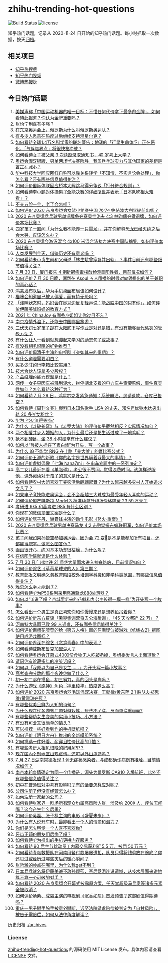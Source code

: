 # zhihu-trending-hot-questions

[![Build Status](https://github.com/justjavac/zhihu-trending-hot-questions/workflows/ci/badge.svg?branch=master)](https://github.com/justjavac/zhihu-trending-hot-questions/actions)
[![license](https://img.shields.io/github/license/justjavac/zhihu-trending-hot-questions)](https://github.com/justjavac/zhihu-trending-hot-questions/blob/master/LICENSE)

知乎热门话题，记录从 2020-11-24 日开始的知乎热门话题。每小时抓取一次数据，按天[归档](./archives)。

## 相关项目

- [知乎热搜榜](https://github.com/justjavac/zhihu-trending-top-search)
- [知乎热门视频](https://github.com/justjavac/zhihu-trending-hot-video)
- [微博热搜榜](https://github.com/justjavac/weibo-trending-hot-search)

## 今日热门话题

<!-- BEGIN -->
<!-- 最后更新时间 Sat Jul 31 2021 12:02:49 GMT+0800 (China Standard Time) -->

1. [美媒声称「中国运动机器的唯一目标：不惜任何代价拿下最多的金牌」，如何看待此报道？你认为金牌重要吗？](https://www.zhihu.com/question/476132907)
1. [张怡宁到底有多强？](https://www.zhihu.com/question/25670519)
1. [在东京奥运会上，俄罗斯为什么叫俄罗斯奥运队？](https://www.zhihu.com/question/474788650)
1. [有多少人愿意在热度过后继续支持鸿星尔克？](https://www.zhihu.com/question/475165610)
1. [如何看待全球1.4万名科学家的联名警告：地球的「行星生命体征」正在恶化，「气候临界点」将很快被冲破？](https://www.zhihu.com/question/475867319)
1. [如何看待女子被父亲 3 次烧毁录取通知书，40 岁考上大学？](https://www.zhihu.com/question/475532931)
1. [奥运会混双银牌、男单两场半决赛险胜，我国乒乓球实力与其他国家的差距是否正在减小？](https://www.zhihu.com/question/475890188)
1. [华中科技大学回应网红自称可以靠关系转学「不知情，不实言论会处理」，你怎么看？还有哪些信息值得关注？](https://www.zhihu.com/question/476070841)
1. [如何评价国际体联回应桥本大辉跳马得分争议「打分符合规则」？](https://www.zhihu.com/question/475979112)
1. [如何看待李小鹏对体操男子全能决赛的详细复盘并表示「日本队吃相太难看」？](https://www.zhihu.com/question/476106089)
1. [不交五险一金，老了会怎样？](https://www.zhihu.com/question/383748418)
1. [如何评价 2020 东京奥运会女篮小组赛中国 76:74
   绝杀澳大利亚提前出线？](https://www.zhihu.com/question/476152355)
1. [2020 东京奥运乒乓球男单铜牌争夺赛奥恰洛夫 4:3
   林昀儒夺得铜牌，如何评价本场比赛？](https://www.zhihu.com/question/476142782)
1. [四岁孩子一直问「为什么我不能养一只雷龙」，并在你解释恐龙已经灭绝之后会大哭，应该怎么办？](https://www.zhihu.com/question/473663955)
1. [2020 东京奥运会游泳混合 4x100
   米混合泳接力决赛中国队摘银，如何评价本场比赛？](https://www.zhihu.com/question/476248892)
1. [人类发展到今天，借鉴历史还有意义吗 ？](https://www.zhihu.com/question/398148278)
1. [如何看待朱小贞生前和父母说「林生斌曾家暴并出轨」？事件目前还有哪些细节值得关注？](https://www.zhihu.com/question/476218791)
1. [7 月 30 日，厦门报告 4
   例新冠病毒核酸检测呈阳性者，目前情况如何？](https://www.zhihu.com/question/476017097)
1. [如何评价 7 月 30 日晚，嘉然在 Asoul
   五人团播的时候对向晚提出的关于兼职的真心话？](https://www.zhihu.com/question/476183805)
1. [鸿蒙发布以后，华为手机桌面布局该如何设计？](https://www.zhihu.com/question/462891140)
1. [猫咪会知道自己被人偏爱，而有恃无恐吗？](https://www.zhihu.com/question/470448419)
1. [「浅睡状态时，妈妈会在她耳边反复轻声说：能战胜中国的只有你」，如何评价伊藤美诚妈妈的教育方式？](https://www.zhihu.com/question/475596159)
1. [2021 年 ChinaJoy 有哪些小姐姐让你过目不忘？](https://www.zhihu.com/question/475809233)
1. [南京疫情外溢下，还能去中国哪里旅游？](https://www.zhihu.com/question/475324384)
1. [三伏天罚七岁孩子跪在太阳底下写作业是对还是错，有没有能够替代惩罚的管教方法？](https://www.zhihu.com/question/473153568)
1. [有什么让人一看到就想蹦起来学习的励志句子或故事？](https://www.zhihu.com/question/362150253)
1. [有没有相见恨晚的好物推荐？](https://www.zhihu.com/question/464013718)
1. [如何评价阚清子主演的电视剧《突如其来的假期》？](https://www.zhihu.com/question/472523847)
1. [有什么道理需要明白？](https://www.zhihu.com/question/470154553)
1. [买多少寸的行李箱比较实用？](https://www.zhihu.com/question/424505611)
1. [技术合伙人该拿多少股权？](https://www.zhihu.com/question/29486892)
1. [产品经理的能力模型是什么？](https://www.zhihu.com/question/22001740)
1. [网传一女子只因车被溅到泥水，拦停湖北支援的电力车并索要赔偿，事件真实性如何？怎么看待这种行为？](https://www.zhihu.com/question/475409772)
1. [如何看待 7 月 29
   日，鸿星尔克发紧急通知：系统崩溃，恳请退款，仓库已售空？](https://www.zhihu.com/question/475821906)
1. [如何看待《周刊文春》爆料日本知名歌手 LiSA 的丈夫、知名声优铃木达央出轨 20
   多岁女粉丝？](https://www.zhihu.com/question/476113959)
1. [华为 P50 值得买吗?](https://www.zhihu.com/question/474183526)
1. [为什么《斗破苍穹》与《斗罗大陆》的评价似乎截然相反？实际情况如何？](https://www.zhihu.com/question/475140142)
1. [两个相爱并步入婚姻的人，为什么最后还是把生活过成了一地鸡毛？](https://www.zhihu.com/question/470047774)
1. [抢不到硬卧，坐 38 小时硬座有什么建议？](https://www.zhihu.com/question/472241240)
1. [如何以“我被人挂在了表白墙”为开头，写一个故事？](https://www.zhihu.com/question/461083286)
1. [为什么 iG 不能学 RNG 在上路「养大爹」的赢比赛公式？](https://www.zhihu.com/question/473252442)
1. [如何评价王源的新歌《你的名字是世界瞒着我最大的事情》？](https://www.zhihu.com/question/475792387)
1. [如何评价虚拟偶像「七海 Nana7mi」在电车难题中的一系列决定？](https://www.zhihu.com/question/471558134)
1. [高二女儿最近在看《羊脂球》，老公很不赞同，觉得浪费时间。该怎样说服他，课外阅读对于孩子的意义是什么？](https://www.zhihu.com/question/473957238)
1. [如何看待农村大姐喜欢干完农活后翩翩起舞？为什么越来越多农村人开始追求文艺了？](https://www.zhihu.com/question/475426934)
1. [如果电子竞技能进奥运会，会不会超越三大球成为最受年轻人喜欢的运动？](https://www.zhihu.com/question/475438538)
1. [如何评价国产特斯拉 Model 3 标准续航升级版价格降至 23.59
   万元？](https://www.zhihu.com/question/476028517)
1. [考研进 985 和高考进 985 有什么区别？](https://www.zhihu.com/question/475784933)
1. [你现在的微信顶置文案是什么？](https://www.zhihu.com/question/453486513)
1. [如何评价甄子丹、谢霆锋主演的动作电影《怒火·重案》?](https://www.zhihu.com/question/392095390)
1. [2020 东京奥运乒乓球男单决赛马龙 4:2
   击败樊振东蝉联冠军，如何评价本场比赛？](https://www.zhihu.com/question/476152530)
1. [孩子问我如果孙悟空参加奥运会，因为会 72
   变是不是能参加所有项目，还都能得冠军，该怎么回答他？](https://www.zhihu.com/question/472448736)
1. [画画很开心，练习基本功却很枯燥，为什么呢？](https://www.zhihu.com/question/473190716)
1. [在信阳学院就读是什么体验？](https://www.zhihu.com/question/401648957)
1. [7 月 30 日广州地铁 21
   号线大量雨水进入神舟路站，目前情况如何？](https://www.zhihu.com/question/476073591)
1. [如何评价综艺《草莓星球来的人》第三期？](https://www.zhihu.com/question/476151929)
1. [教育部发文明确义务教育阶段校外培训学科类和非学科类范围，有哪些信息值得关注？](https://www.zhihu.com/question/476051845)
1. [雅思怎么学才能到 7？](https://www.zhihu.com/question/344010027)
1. [如何看待华为P50系列采用高通骁龙888处理器？](https://www.zhihu.com/question/472329804)
1. [如何以“听说了吗？京城里新来的花魁和九公主长得一模一样”为开头写一个故事?](https://www.zhihu.com/question/471812460)
1. [怎么看出一个男生是真正喜欢你和你慢慢来还是想养鱼吊着你？](https://www.zhihu.com/question/460638382)
1. [如何评价新东方辟谣「暑期集训营将去公海集训」，「45 天收费近 22
   万」？](https://www.zhihu.com/question/475294748)
1. [河南特大暴雨已致 99 人遇难，还有哪些信息值得关注？](https://www.zhihu.com/question/475862955)
1. [如何评价画师花噎菜的给《第五人格》画的原画疑似被游戏《纸嫁衣2》抠图使用成游戏图标？](https://www.zhihu.com/question/475046438)
1. [如何评价周深在综艺《念念青春》中的表现？](https://www.zhihu.com/question/475502155)
1. [如何看待威斯布鲁克加盟湖人？](https://www.zhihu.com/question/475980242)
1. [如何看待奥运会开幕式4000份食物无人吃被扔掉，奥组委发言人出面道歉？](https://www.zhihu.com/question/475607482)
1. [请问你有珍藏多年的冷笑话吗？](https://www.zhihu.com/question/466363335)
1. [如何以「我原以为自己是女主……」为开头写一篇小故事？](https://www.zhihu.com/question/465978427)
1. [高考查完分数的那个夜晚你做了什么？](https://www.zhihu.com/question/307719606)
1. [初一初二都在摸鱼，初三努力，真的回头是岸吗？](https://www.zhihu.com/question/475370563)
1. [为什么游戏《原神》角色「神里绫华」热度这么高？](https://www.zhihu.com/question/472606680)
1. [如何评价 2020 东京奥运会羽毛球混双决赛，王懿律/黄东萍 2:1
   胜队友郑思维/黄雅琼夺冠？](https://www.zhihu.com/question/476077693)
1. [有哪些优美且鲜为人知的诗句？](https://www.zhihu.com/question/64987834)
1. [为什么现在许多游戏厂商对游戏性，玩法不关注，反而更注重画面?](https://www.zhihu.com/question/473933555)
1. [有哪些帮助女生变美的实用小技巧、小方法？](https://www.zhihu.com/question/267064323)
1. [有没有可爱又很简单的情头？](https://www.zhihu.com/question/394251056)
1. [可以推荐一些好看到炸的手机壁纸吗？](https://www.zhihu.com/question/382946508)
1. [如何评价《明日方舟》推出的全新模组系统？](https://www.zhihu.com/question/476086440)
1. [如何挑选一件好看、耐穿且性价比高的T恤？](https://www.zhihu.com/question/404173699)
1. [有哪些考研人相见恨晚的好用APP？](https://www.zhihu.com/question/318730775)
1. [现在国内个别地区出现疫情，还可以外出旅游吗？](https://www.zhihu.com/question/475407595)
1. [7 月 27 日湖南常德发现 1
   例无症状感染者，与成都确诊病例有接触，目前情况如何？](https://www.zhihu.com/question/475543396)
1. [南京本轮疫情确定为同一个传播链，源头为俄罗斯 CA910
   入境航班，此外还有哪些信息值得关注？](https://www.zhihu.com/question/476026841)
1. [初中在普通班对中考有影响吗？有的话要怎样应对呢？](https://www.zhihu.com/question/473956533)
1. [公司注册了但没有经营怎么办？](https://www.zhihu.com/question/472560796)
1. [如何注册一家新的公司？](https://www.zhihu.com/question/469146889)
1. [如何看待张家界一剧场所有观众均属高风险人群，涉及约 2000
   人，座位无间隔？这会产生什么后果?](https://www.zhihu.com/question/475630365)
1. [如何评价吴磊、张子枫主演的电影《盛夏未来》？](https://www.zhihu.com/question/465317584)
1. [为什么有人说开车时，最能看出一个人的情商和潜力？](https://www.zhihu.com/question/465346552)
1. [你们是怎么察觉一个人喜不喜欢你?](https://www.zhihu.com/question/472856571)
1. [牙齿正畸的朋友们后悔了吗？](https://www.zhihu.com/question/308980503)
1. [如何看待华为推出的手机更换内存服务？](https://www.zhihu.com/question/475979368)
1. [如何看待 90 后字节跳动员工内幕交易获利近 5.5 万，被罚 50
   万元？](https://www.zhihu.com/question/475601703)
1. [如何看待青岛救援队在河南用餐付款屡屡遭拒，队员只得将钱偷放在碗底？你还见过或经历过哪些灾后的暖心瞬间？](https://www.zhihu.com/question/475498737)
1. [张哲瀚的帅点在哪里，为什么我get不到？](https://www.zhihu.com/question/475492863)
1. [日本乒乓球名将伊藤美诚不敌孙颖莎，赛后落泪连说遗憾，从技术层面来讲她算不算一个可敬的对手？](https://www.zhihu.com/question/475817128)
1. [如何看待 2020
   东京奥运会开幕式披露原方案，任天堂超级马里奥等诸多元素全被取消？](https://www.zhihu.com/question/475757800)
1. [如何评价杨紫、成毅主演的电视剧《沉香如屑》首发预告？这部剧值得期待吗？](https://www.zhihu.com/question/476036267)
1. [重庆一男子掰手腕手被意外掰断，诉至法院请求赔偿被判定为「自甘风险」，被告无需赔偿，如何从法律角度解读？](https://www.zhihu.com/question/475595170)

<!-- END -->

历史归档 [./archives](./archives)

### License

[zhihu-trending-hot-questions](https://github.com/justjavac/zhihu-trending-hot-questions)
的源码使用 MIT License 发布。具体内容请查看 [LICENSE](./LICENSE) 文件。
